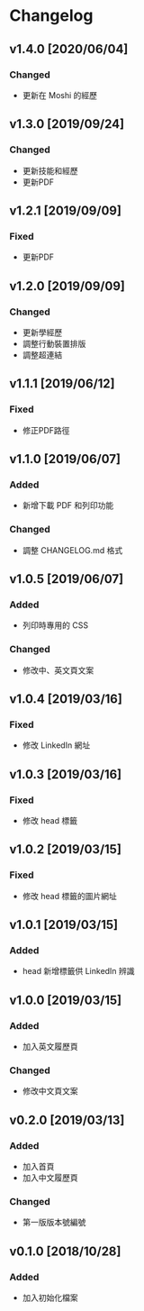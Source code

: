 # Changelog

## v1.4.0 [2020/06/04]

### Changed

- 更新在 Moshi 的經歷

## v1.3.0 [2019/09/24]

### Changed

- 更新技能和經歷
- 更新PDF

## v1.2.1 [2019/09/09]

### Fixed

- 更新PDF

## v1.2.0 [2019/09/09]

### Changed

- 更新學經歷
- 調整行動裝置排版
- 調整超連結

## v1.1.1 [2019/06/12]

### Fixed

- 修正PDF路徑

## v1.1.0 [2019/06/07]

### Added

- 新增下載 PDF 和列印功能

### Changed

- 調整 CHANGELOG&#46;md 格式

## v1.0.5 [2019/06/07]

### Added

- 列印時專用的 CSS

### Changed

- 修改中、英文頁文案

## v1.0.4 [2019/03/16]

### Fixed

- 修改 LinkedIn 網址

## v1.0.3 [2019/03/16]

### Fixed

- 修改 head 標籤

## v1.0.2 [2019/03/15]

### Fixed

- 修改 head 標籤的圖片網址

## v1.0.1 [2019/03/15]

### Added

- head 新增標籤供 LinkedIn 辨識

## v1.0.0 [2019/03/15]

### Added

- 加入英文履歷頁

### Changed

- 修改中文頁文案

## v0.2.0 [2019/03/13]

### Added

- 加入首頁
- 加入中文履歷頁

### Changed

- 第一版版本號編號

## v0.1.0 [2018/10/28]

### Added

- 加入初始化檔案
